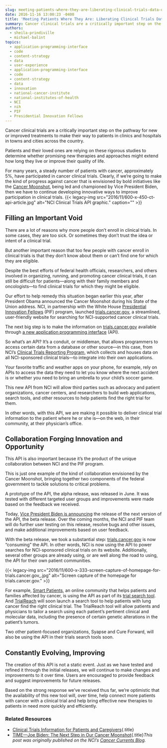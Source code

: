 ```yaml
---
slug: meeting-patients-where-they-are-liberating-clinical-trials-data-under-the-cancer-moonshot
date: 2016-11-16 13:00:23 -0400
title: 'Meeting Patients Where They Are: Liberating Clinical Trials Data Under the Cancer Moonshot'
summary: Cancer clinical trials are a critically important step on the pathway for new or improved treatments to make their way to patients in clinics and hospitals in towns and cities across the country. Patients and their loved ones are relying on these rigorous studies to determine whether promising new therapies and approaches might extend how
authors:
  - sheila-prindiville
  - michael-balint
topics:
  - application-programming-interface
  - code
  - content-strategy
  - data
  - user-experience
  - application-programming-interface
  - code
  - content-strategy
  - data
  - innovation
  - national-cancer-institute
  - national-institutes-of-health
  - NCI
  - nih
  - PIF
  - Presidential Innovation Fellows
---
```


Cancer clinical trials are a critically important step on the pathway for new or improved treatments to make their way to patients in clinics and hospitals in towns and cities across the country.

Patients and their loved ones are relying on these rigorous studies to determine whether promising new therapies and approaches might extend how long they live or improve their quality of life.

For many years, a steady number of patients with cancer, approximately 5%, have participated in cancer clinical trials. Clearly, if we’re going to make the kind of progress against cancer that is envisioned by bold initiatives like the [Cancer Moonshot](https://www.cancer.gov/research/key-initiatives/moonshot-cancer-initiative), being led and championed by Vice President Biden, then we have to continue developing innovative ways to improve participation in clinical trials. {{< legacy-img src="2016/11/600-x-450-ct-api-article.jpg" alt="NCI Clinical Trials API graphic." caption="" >}} 

## Filling an Important Void

There are a lot of reasons why more people don’t enroll in clinical trials. In some cases, they are too sick. Or sometimes they don’t trust the idea or intent of a clinical trial.

But another important reason that too few people with cancer enroll in clinical trials is that they don’t know about them or can’t find one for which they are eligible.

Despite the best efforts of federal health officials, researchers, and others involved in organizing, running, and promoting cancer clinical trials, it can still be difficult for patients—along with their family members and oncologists—to find clinical trials for which they might be eligible.

Our effort to help remedy this situation began earlier this year, after President Obama announced the Cancer Moonshot during his State of the Union address. NCI, in partnership with the White House [Presidential Innovation Fellows](https://www.whitehouse.gov/innovationfellows) (PIF) program, launched [trials.cancer.gov](https://www.cancer.gov/about-cancer/treatment/clinical-trials/search), a streamlined, user-friendly website for searching for NCI-supported cancer clinical trials.

The next big step is to make the information on [trials.cancer.gov](https://www.cancer.gov/about-cancer/treatment/clinical-trials/search) available through [a new application programming interface](https://www.cancer.gov/syndication/api) (API).

So what’s an API? It’s a conduit, or middleman, that allows programmers to access certain data from a database or other source—in this case, from NCI’s [Clinical Trials Reporting Program](https://www.cancer.gov/about-nci/organization/ccct/ctrp), which collects and houses data on all NCI-sponsored clinical trials—to integrate into their own applications.

Your favorite traffic and weather apps on your phone, for example, rely on APIs to access the data they need to let you know where the next accident is or whether you need to bring an umbrella to your child’s soccer game.

This new API from NCI will allow third parties such as advocacy and patient organizations, cancer centers, and researchers to build web applications, search tools, and other resources to help patients find the right trial for them.

In other words, with this API, we are making it possible to deliver clinical trial information to the patient where he or she is—on the web, in their community, at their physician’s office.

## Collaboration Forging Innovation and Opportunity

This API is also important because it’s the product of the unique collaboration between NCI and the PIF program.

This is just one example of the kind of collaboration envisioned by the Cancer Moonshot, bringing together two components of the federal government to tackle solutions to critical problems.

A prototype of the API, the alpha release, was released in June. It was tested with different targeted user groups and improvements were made based on the feedback we received.

Today, [Vice President Biden is announcing](https://www.whitehouse.gov/the-press-office/2016/09/16/fact-sheet-vice-president-biden-announces-new-steps-improve-clinical) the release of the next version of the API, the beta release. Over the coming months, the NCI and PIF team will do further user testing on this release, resolve bugs and other issues, and make additional improvements based on user feedback.

With the beta release, we took a substantial step: [trials.cancer.gov](https://www.cancer.gov/about-cancer/treatment/clinical-trials/search) is now “consuming” the API. In other words, NCI is now using the API to power searches for NCI-sponsored clinical trials on its website. Additionally, several other groups are already using, or are well along the road to using, the API for their own patient communities.

{{< legacy-img src="2016/11/600-x-333-screen-capture-of-homepage-for-trials.cancer.gov_.jpg" alt="Screen capture of the homepage for trials.cancer.gov." >}}

For example, [Smart Patients](https://www.smartpatients.com/), an online community that helps patients and families affected by cancer, is using the API as part of its [trial search tool](https://www.smartpatients.com/trials). And [TrialReach](http://trialreach.com/) will soon launch a search tool to help patients with lung cancer find the right clinical trial. The TrialReach tool will allow patients and physicians to tailor a search using each patient’s pertinent clinical and molecular data, including the presence of certain genetic alterations in the patient’s tumors.

Two other patient-focused organizations, Syapse and Cure Forward, will also be using the API in their trials search tools soon.

## Constantly Evolving, Improving

The creation of this API is not a static event. Just as we have tested and refined it through the initial releases, we will continue to make changes and improvements to it over time. Users are encouraged to provide feedback and suggest improvements for future releases.

Based on the strong response we’ve received thus far, we’re optimistic that the availability of this new tool will, over time, help connect more patients with cancer with a clinical trial and help bring effective new therapies to patients in need more quickly and efficiently.

### Related Resources

  * [Clinical Trials Information for Patients and Caregivers](https://www.cancer.gov/about-cancer/treatment/clinical-trials){.title}
  * [TIME—Joe Biden: The Next Step in Our Cancer Moonshot](http://time.com/4494104/joe-biden-cancer-moonshot/){.title}_This post was originally published on the NCI&#8217;s [Cancer Currents Blog](https://www.cancer.gov/news-events/cancer-currents-blog)._